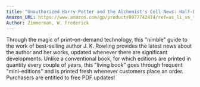 ```yaml
---
title: "Unauthorized Harry Potter and the Alchemist's Cell News: Half-Blood Prince Analysis and Speculation"
Amazon_URL: https://www.amazon.com/gp/product/0977742474/ref=as_li_ss_tl?ie=UTF8&linkCode=ll1&tag=internetbo00a-20
Author: Zimmerman, W. Frederick
---
```

Through the magic of print-on-demand technology, this "nimble" guide to the work of best-selling author J. K. Rowling provides the latest news about the author and her works, updated whenever there are significant developments. Unlike a conventional book, for which editions are printed in quantity every couple of years, this "living book" goes through frequent "mini-editions" and is printed fresh whenever customers place an order. Purchasers are entitled to free PDF updates!